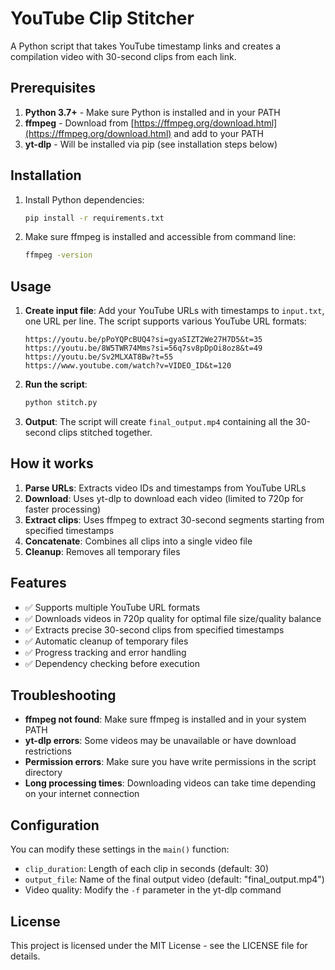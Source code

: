 # YouTube Clip Stitcher

A Python script that takes YouTube timestamp links and creates a compilation video with 30-second clips from each link.

## Prerequisites

1. **Python 3.7+** - Make sure Python is installed and in your PATH
2. **ffmpeg** - Download from [https://ffmpeg.org/download.html](https://ffmpeg.org/download.html) and add to your PATH
3. **yt-dlp** - Will be installed via pip (see installation steps below)

## Installation

1. Install Python dependencies:
   ```bash
   pip install -r requirements.txt
   ```

2. Make sure ffmpeg is installed and accessible from command line:
   ```bash
   ffmpeg -version
   ```

## Usage

1. **Create input file**: Add your YouTube URLs with timestamps to `input.txt`, one URL per line. The script supports various YouTube URL formats:
   ```
   https://youtu.be/pPoYQPcBUQ4?si=gyaSIZT2We27H7D5&t=35
   https://youtu.be/8W5TWR74Mms?si=56q7sv8pDpOi8oz8&t=49
   https://youtu.be/Sv2MLXAT8Bw?t=55
   https://www.youtube.com/watch?v=VIDEO_ID&t=120
   ```

2. **Run the script**:
   ```bash
   python stitch.py
   ```

3. **Output**: The script will create `final_output.mp4` containing all the 30-second clips stitched together.

## How it works

1. **Parse URLs**: Extracts video IDs and timestamps from YouTube URLs
2. **Download**: Uses yt-dlp to download each video (limited to 720p for faster processing)
3. **Extract clips**: Uses ffmpeg to extract 30-second segments starting from specified timestamps
4. **Concatenate**: Combines all clips into a single video file
5. **Cleanup**: Removes all temporary files

## Features

- ✅ Supports multiple YouTube URL formats
- ✅ Downloads videos in 720p quality for optimal file size/quality balance
- ✅ Extracts precise 30-second clips from specified timestamps
- ✅ Automatic cleanup of temporary files
- ✅ Progress tracking and error handling
- ✅ Dependency checking before execution

## Troubleshooting

- **ffmpeg not found**: Make sure ffmpeg is installed and in your system PATH
- **yt-dlp errors**: Some videos may be unavailable or have download restrictions
- **Permission errors**: Make sure you have write permissions in the script directory
- **Long processing times**: Downloading videos can take time depending on your internet connection

## Configuration

You can modify these settings in the `main()` function:
- `clip_duration`: Length of each clip in seconds (default: 30)
- `output_file`: Name of the final output video (default: "final_output.mp4")
- Video quality: Modify the `-f` parameter in the yt-dlp command

## License

This project is licensed under the MIT License - see the LICENSE file for details.
